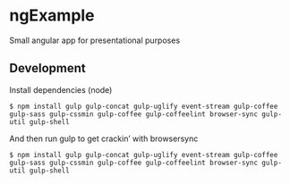 # ngExample
Small angular app for presentational purposes


## Development

Install dependencies (node)

```
$ npm install gulp gulp-concat gulp-uglify event-stream gulp-coffee gulp-sass gulp-cssmin gulp-coffee gulp-coffeelint browser-sync gulp-util gulp-shell
```

And then run gulp to get crackin’ with browsersync

```
$ npm install gulp gulp-concat gulp-uglify event-stream gulp-coffee gulp-sass gulp-cssmin gulp-coffee gulp-coffeelint browser-sync gulp-util gulp-shell
```
